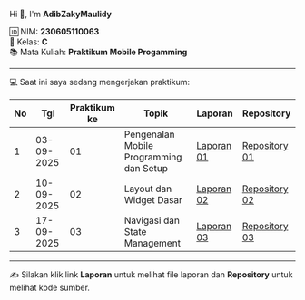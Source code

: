 

Hi 👋, I'm **AdibZakyMaulidy**  

🆔 NIM: **230605110063**  
🏫 Kelas: **C**  
📚 Mata Kuliah: **Praktikum Mobile Progamming**  

---

💻 Saat ini saya sedang mengerjakan praktikum:

| No | Tgl        | Praktikum ke | Topik                                   | Laporan                    | Repository             |
|----|------------|--------------|-----------------------------------------|----------------------------|------------------------|
| 1  | 03-09-2025 | 01           | Pengenalan Mobile Programming dan Setup | [Laporan 01](#)            | [Repository 01](#)     |
| 2  | 10-09-2025 | 02           | Layout dan Widget Dasar                 | [Laporan 02](#)            | [Repository 02](#)     |
| 3  | 17-09-2025 | 03           | Navigasi dan State Management           | [Laporan 03](#)            | [Repository 03](#)     |

---

✍️ Silakan klik link **Laporan** untuk melihat file laporan dan **Repository** untuk melihat kode sumber.

